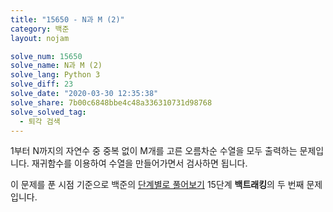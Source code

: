 ```yaml
---
title: "15650 - N과 M (2)"
category: 백준
layout: nojam

solve_num: 15650
solve_name: N과 M (2)
solve_lang: Python 3
solve_diff: 23
solve_date: "2020-03-30 12:35:38"
solve_share: 7b00c6848bbe4c48a336310731d98768
solve_solved_tag:
  - 퇴각 검색
---
```


1부터 N까지의 자연수 중 중복 없이 M개를 고른 오름차순 수열을 모두 출력하는 문제입니다. 재귀함수를 이용하여 수열을 만들어가면서 검사하면 됩니다.

이 문제를 푼 시점 기준으로 백준의 [단계별로 풀어보기](http://noj.am/p/s) 15단계 **백트래킹**의 두 번째 문제입니다.
